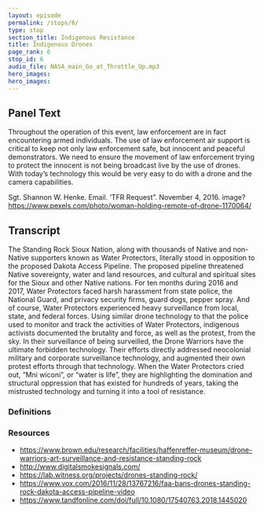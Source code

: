 ```yaml
---
layout: episode
permalink: /stops/6/
type: stop
section_title: Indigenous Resistance
title: Indigenous Drones
page_rank: 6
stop_id: 6
audio_file: NASA_main_Go_at_Throttle_Up.mp3
hero_images:
hero_images:
---
```


## Panel Text
Throughout the operation of this event, law enforcement are in fact encountering armed individuals. The use of law enforcement air support is critical to keep not only law enforcement safe, but innocent and peaceful demonstrators. We need to ensure the movement of law enforcement trying to protect the innocent is not being broadcast live by the use of drones. With today’s technology this would be very easy to do with a drone and the camera capabilities.

Sgt. Shannon W. Henke. Email. ‘TFR Request”. November 4, 2016.
image? https://www.pexels.com/photo/woman-holding-remote-of-drone-1170064/

## Transcript

The Standing Rock Sioux Nation, along with thousands of Native and non-Native supporters known as Water Protectors, literally stood in opposition to the proposed Dakota Access Pipeline. The proposed pipeline threatened Native sovereignty, water and land resources, and cultural and spiritual sites for the Sioux and other Native nations. For ten months during 2016 and 2017, Water Protectors faced harsh harassment from state police, the National Guard, and  privacy security firms, guard dogs, pepper spray. And of course, Water Protectors experienced heavy surveillance from local, state, and federal forces. Using similar drone technology to that the police used to monitor and track the activities of Water Protectors, indigenous activists documented the brutality and force, as well as the protest, from the sky. In their surveillance of being surveilled, the Drone Warriors have the ultimate forbidden technology. Their efforts directly addressed neocolonial military and corporate surveillance technology, and augmented their own protest efforts through that technology. When the Water Protectors cried out, “Mni wiconi”, or “water is life”, they are highlighting the domination and structural oppression that has existed for hundreds of years, taking the mistrusted technology and turning it into a tool of resistance.

### Definitions


### Resources
- https://www.brown.edu/research/facilities/haffenreffer-museum/drone-warriors-art-surveillance-and-resistance-standing-rock
- http://www.digitalsmokesignals.com/
- https://lab.witness.org/projects/drones-standing-rock/
- https://www.vox.com/2016/11/28/13767216/faa-bans-drones-standing-rock-dakota-access-pipeline-video
- https://www.tandfonline.com/doi/full/10.1080/17540763.2018.1445020

